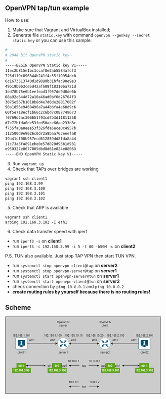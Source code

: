 ## OpenVPN tap/tun example

How to use:
1. Make sure that Vagrant and VirtualBox installed;
2. Generate file `static.key` with command `openvpn --genkey --secret static.key` or you can use this sample:
```bash
#
# 2048 bit OpenVPN static key
#
-----BEGIN OpenVPN Static key V1-----
11ec2b815e1bc1ccaf8e2ab5584afcf3
726d119c896344b241f4c55f19954dc0
6c1673513740d1d9890b31bfac98e9e3
49b19b063ce5d42af608f18310ba721d
3ed78b75e6b1eefead3f957de9d0de6b
08a92c644d72a10a46ad0bf6d26704f3
3075e567b1018b8d4e7d0de28817002f
50a1856e9468496a7a44bbfa4e68d9c6
60f5e718ecf1b66c2c6bd7c087749673
f0769d2ac306651f93cd7b3d11811358
d7e72bfda0de53fed50ace66aa233d8c
f755fa0a8eee53f326fda6ece0c4957b
112500d9e9026c0d72a8baa763eeefa8
39a41cf08b957ecd612859dd8fda8a44
11c73a5fa891ebe0e57d820d93b1d931
e950327e8677005dbd8d61e824e08063
-----END OpenVPN Static key V1-----
```
3. Run `vagrant up`
4. Check that TAPs over bridges are working
```
vagrant ssh client1
ping 192.168.3.99
ping 192.168.3.100
ping 192.168.3.101
ping 192.168.3.102
```
5. Check that ARP is available
```
vagrant ssh client1
arping 192.168.3.102 -I eth1
```
6. Check data transfer speed with iperf
 - run `iperf3 -s` on __client1__
 - run `iperf3 -c 192.168.3.99 -i 5 -t 60 -b50M -u` on __client2__


P.S. TUN also available. Just stop TAP VPN then start TUN VPN.
 - run `systemctl stop openvpn-client@tap` on __server2__
 - run `systemctl stop openvpn-server@tap` on __server1__
 - run `systemctl start openvpn-server@tun` on __server1__
 - run `systemctl start openvpn-client@tun` on __server2__
 - check connection by `ping 10.8.0.1` and `ping 10.8.0.2`
 - __create routing rules by yourself because there is no routing rules!__

## Scheme

![](docs/scheme.png)
